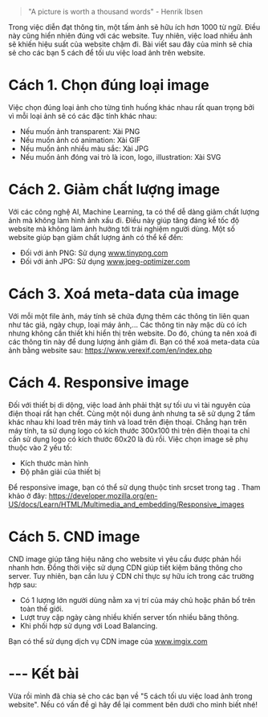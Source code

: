 > "A picture is worth a thousand words" - Henrik Ibsen

Trong việc diễn đạt thông tin, một tấm ảnh sẽ hữu ích hơn 1000 từ ngữ. Điều này cũng hiển nhiên đúng với các website. Tuy nhiên, việc load nhiều ảnh sẽ khiến hiệu suất của website chậm đi. Bài viết sau đây của mình sẽ chia sẻ cho các bạn 5 cách để tối ưu việc load ảnh trên website.
# Cách 1. Chọn đúng loại image
Việc chọn đúng loại ảnh cho từng tình huống khác nhau rất quan trọng bởi vì mỗi loại ảnh sẽ có các đặc tính khác nhau:
* Nếu muốn ảnh transparent: Xài PNG
* Nếu muốn ảnh có animation: Xài GIF
* Nếu muốn ảnh nhiều màu sắc: Xài JPG
* Nếu muốn ảnh đóng vai trò là icon, logo, illustration: Xài SVG
# Cách 2. Giảm chất lượng image
Với các công nghệ AI, Machine Learning, ta có thể dễ dàng giảm chất lượng ảnh mà không làm hình ảnh xấu đi. Điều này giúp tăng đáng kể tốc độ website mà không làm ảnh hưởng tới trải nghiệm người dùng. Một số website giúp bạn giảm chất lượng ảnh có thể kể đến:
* Đối với ảnh PNG: Sử dụng www.tinypng.com
* Đối với ảnh JPG: Sử dụng www.jpeg-optimizer.com
# Cách 3. Xoá meta-data của image 
Với mỗi một file ảnh, máy tính sẽ chứa đựng thêm các thông tin liên quan như tác giả, ngày chụp, loại máy ảnh,... Các thông tin này mặc dù có ích nhưng không cần thiết khi hiển thị trên website. Do đó, chúng ta nên xoá đi các thông tin này để dung lượng ảnh giảm đi. Bạn có thể xoá meta-data của ảnh bằng website sau: https://www.verexif.com/en/index.php
# Cách 4. Responsive image  
Đối với thiết bị di dộng, việc load ảnh phải thật sự tối ưu vì tài nguyên của điện thoại rất hạn chết. Cùng một nội dung ảnh nhưng ta sẽ sử dụng 2 tấm khác nhau khi load trên máy tính và load trên điện thoại. Chẳng hạn trên máy tính, ta sử dụng logo có kích thước 300x100 thì trên điện thoại ta chỉ cần sử dụng logo có kích thước 60x20 là đủ rồi. Việc chọn image sẽ phụ thuộc vào 2 yếu tố:
 * Kích thước màn hình
 * Độ phân giải của thiết bị

Để responsive image, bạn có thể sử dụng thuộc tinh srcset trong tag <image/>. Tham khảo ở đây: https://developer.mozilla.org/en-US/docs/Learn/HTML/Multimedia_and_embedding/Responsive_images
# Cách 5. CND image
CND image giúp tăng hiệu năng cho website vì yêu cầu được phản hồi nhanh hơn. Đồng thời việc sử dụng CDN giúp tiết kiệm băng thông cho server. Tuy nhiên, bạn cần lưu ý CDN chỉ thực sự hữu ích trong các trường hợp sau:
*  Có 1 lượng lớn người dùng nằm xa vị trí của máy chủ hoặc phân bố trên toàn thế giới.
*   Lượt truy cập ngày càng nhiều khiến server tốn nhiều băng thông.
*   Khi phối hợp sử dụng với Load Balancing.

Bạn có thể sử dụng dịch vụ CDN image của  www.imgix.com

# --- Kết bài
Vừa rồi mình đã chia sẻ cho các bạn về "5 cách tối ưu việc load ảnh trong website". Nếu có vấn đề gì hãy để lại comment bên dưới cho mình biết nhé!
